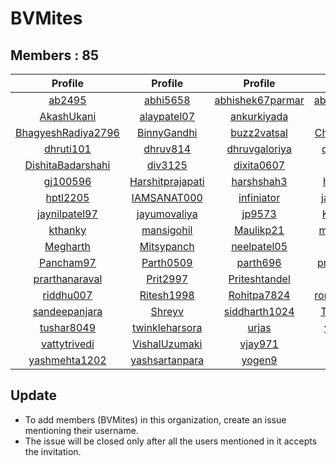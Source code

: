 # BVMites


## Members : 85


|                           Profile                           |                         Profile                         |                         Profile                         |                        Profile                        |                           Profile                           |
| :---------------------------------------------------------: | :-----------------------------------------------------: | :-----------------------------------------------------: | :---------------------------------------------------: | :---------------------------------------------------------: |
|             [ab2495](https://github.com/ab2495)             |         [abhi5658](https://github.com/abhi5658)         | [abhishek67parmar](https://github.com/abhishek67parmar) | [abhishekpanjabi](https://github.com/abhishekpanjabi) | [abhishekshingadiya](https://github.com/abhishekshingadiya) |
|         [AkashUkani](https://github.com/AkashUkani)         |      [alaypatel07](https://github.com/alaypatel07)      |      [ankurkiyada](https://github.com/ankurkiyada)      |      [Arvindiyer](https://github.com/Arvindiyer)      |      [aseem-thakkar](https://github.com/aseem-thakkar)      |
| [BhagyeshRadiya2796](https://github.com/BhagyeshRadiya2796) |      [BinnyGandhi](https://github.com/BinnyGandhi)      |      [buzz2vatsal](https://github.com/buzz2vatsal)      |  [ChintanAcharya](https://github.com/ChintanAcharya)  |           [chintu11](https://github.com/chintu11)           |
|          [dhruti101](https://github.com/dhruti101)          |         [dhruv814](https://github.com/dhruv814)         |    [dhruvgaloriya](https://github.com/dhruvgaloriya)    |     [dhruvin2910](https://github.com/dhruvin2910)     |        [DhruvSuthar](https://github.com/DhruvSuthar)        |
|  [DishitaBadarshahi](https://github.com/DishitaBadarshahi)  |          [div3125](https://github.com/div3125)          |       [dixita0607](https://github.com/dixita0607)       |      [Drumilshah](https://github.com/Drumilshah)      |         [Gazala1996](https://github.com/Gazala1996)         |
|           [gj100596](https://github.com/gj100596)           | [Harshitprajapati](https://github.com/Harshitprajapati) |       [harshshah3](https://github.com/harshshah3)       |     [hetadesai26](https://github.com/hetadesai26)     |   [himanshuparmar96](https://github.com/himanshuparmar96)   |
|           [hptl2205](https://github.com/hptl2205)           |      [IAMSANAT000](https://github.com/IAMSANAT000)      |       [infiniator](https://github.com/infiniator)       |   [jaladhipathak](https://github.com/jaladhipathak)   |      [jayminpatel12](https://github.com/jayminpatel12)      |
|      [jaynilpatel97](https://github.com/jaynilpatel97)      |     [jayumovaliya](https://github.com/jayumovaliya)     |           [jp9573](https://github.com/jp9573)           |     [KeshaniVyas](https://github.com/KeshaniVyas)     |      [KevalAhalpara](https://github.com/KevalAhalpara)      |
|            [kthanky](https://github.com/kthanky)            |       [mansigohil](https://github.com/mansigohil)       |        [Maulikp21](https://github.com/Maulikp21)        |    [maunilswadas](https://github.com/maunilswadas)    |             [meet16](https://github.com/meet16)             |
|           [Megharth](https://github.com/Megharth)           |       [Mitsypanch](https://github.com/Mitsypanch)       |      [neelpatel05](https://github.com/neelpatel05)      |        [nikita08](https://github.com/nikita08)        |          [njkevlani](https://github.com/njkevlani)          |
|          [Pancham97](https://github.com/Pancham97)          |        [Parth0509](https://github.com/Parth0509)        |         [parth696](https://github.com/parth696)         |    [pradhanmanva](https://github.com/pradhanmanva)    |        [pranshu0210](https://github.com/pranshu0210)        |
|     [prarthanaraval](https://github.com/prarthanaraval)     |         [Prit2997](https://github.com/Prit2997)         |    [Priteshtandel](https://github.com/Priteshtandel)    |        [Priya322](https://github.com/Priya322)        |        [ranahiren27](https://github.com/ranahiren27)        |
|          [riddhu007](https://github.com/riddhu007)          |       [Ritesh1998](https://github.com/Ritesh1998)       |      [Rohitpa7824](https://github.com/Rohitpa7824)      | [romilsiddhapura](https://github.com/romilsiddhapura) |        [sagarpandav](https://github.com/sagarpandav)        |
|      [sandeepanjara](https://github.com/sandeepanjara)      |           [Shreyv](https://github.com/Shreyv)           |    [siddharth1024](https://github.com/siddharth1024)    |     [Tejas123456](https://github.com/Tejas123456)     |     [Timbadiyaankur](https://github.com/Timbadiyaankur)     |
|         [tushar8049](https://github.com/tushar8049)         |   [twinkleharsora](https://github.com/twinkleharsora)   |            [urjas](https://github.com/urjas)            |    [varisbhalala](https://github.com/varisbhalala)    |         [VarunBarad](https://github.com/VarunBarad)         |
|       [vattytrivedi](https://github.com/vattytrivedi)       |    [VishalUzumaki](https://github.com/VishalUzumaki)    |          [vjay971](https://github.com/vjay971)          |           [vrp97](https://github.com/vrp97)           |       [yashchavda96](https://github.com/yashchavda96)       |
|      [yashmehta1202](https://github.com/yashmehta1202)      |   [yashsartanpara](https://github.com/yashsartanpara)   |           [yogen9](https://github.com/yogen9)           |        [Yogen967](https://github.com/Yogen967)        |            [Zayn010](https://github.com/Zayn010)            |


## Update
- To add members (BVMites) in this organization, create an issue mentioning their username.
- The issue will be closed only after all the users mentioned in it accepts the invitation.

